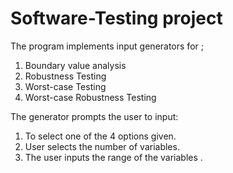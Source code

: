 # Software-Testing project
The program implements input generators for ;
1. Boundary value analysis
2. Robustness Testing
3. Worst-case Testing
4. Worst-case Robustness Testing

The generator prompts the user to  input:
1. To select one of the 4 options given.
2. User selects the number of  variables.
3. The user inputs the range of the variables .
